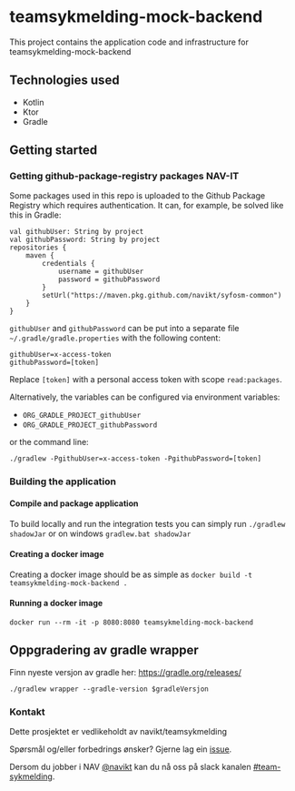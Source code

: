 # teamsykmelding-mock-backend
This project contains the application code and infrastructure for teamsykmelding-mock-backend
## Technologies used
* Kotlin
* Ktor
* Gradle

## Getting started
### Getting github-package-registry packages NAV-IT
Some packages used in this repo is uploaded to the Github Package Registry which requires authentication. It can, for example, be solved like this in Gradle:
```
val githubUser: String by project
val githubPassword: String by project
repositories {
    maven {
        credentials {
            username = githubUser
            password = githubPassword
        }
        setUrl("https://maven.pkg.github.com/navikt/syfosm-common")
    }
}
```

`githubUser` and `githubPassword` can be put into a separate file `~/.gradle/gradle.properties` with the following content:

```                                                     
githubUser=x-access-token
githubPassword=[token]
```

Replace `[token]` with a personal access token with scope `read:packages`.

Alternatively, the variables can be configured via environment variables:

* `ORG_GRADLE_PROJECT_githubUser`
* `ORG_GRADLE_PROJECT_githubPassword`

or the command line:

```
./gradlew -PgithubUser=x-access-token -PgithubPassword=[token]
```

### Building the application
#### Compile and package application
To build locally and run the integration tests you can simply run `./gradlew shadowJar` or  on windows 
`gradlew.bat shadowJar`

#### Creating a docker image
Creating a docker image should be as simple as `docker build -t teamsykmelding-mock-backend .`

#### Running a docker image
`docker run --rm -it -p 8080:8080 teamsykmelding-mock-backend`

## Oppgradering av gradle wrapper
Finn nyeste versjon av gradle her: https://gradle.org/releases/

```./gradlew wrapper --gradle-version $gradleVersjon```


### Kontakt

Dette prosjektet er vedlikeholdt av navikt/teamsykmelding

Spørsmål og/eller forbedrings ønsker? Gjerne lag ein [issue](https://github.com/navikt/teamsykmelding-mock-backend/issues).

Dersom du jobber i NAV [@navikt](https://github.com/navikt) kan du nå oss på slack 
kanalen [#team-sykmelding](https://nav-it.slack.com/archives/CMA3XV997).
